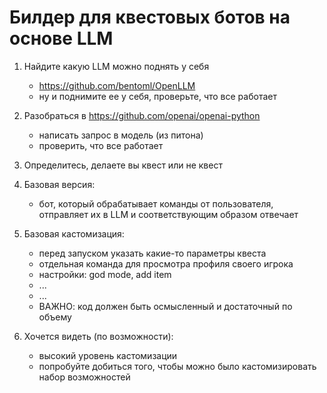 # Билдер для квестовых ботов на основе LLM

1. Найдите какую LLM можно поднять у себя
    - https://github.com/bentoml/OpenLLM
    - ну и поднимите ее у себя, проверьте, что все работает

2. Разобраться в https://github.com/openai/openai-python
    - написать запрос в модель (из питона)
    - проверить, что все работает

3. Определитесь, делаете вы квест или не квест

4. Базовая версия:
    - бот, который обрабатывает команды от пользователя, отправляет их в LLM и соответствующим образом отвечает

5. Базовая кастомизация:
    - перед запуском указать какие-то параметры квеста
    - отдельная команда для просмотра профиля своего игрока
    - настройки: god mode, add item
    - ...
    - ...
    - ВАЖНО: код должен быть осмысленный и достаточный по объему

6. Хочется видеть (по возможности):
    - высокий уровень кастомизации
    - попробуйте добиться того, чтобы можно было кастомизировать набор возможностей